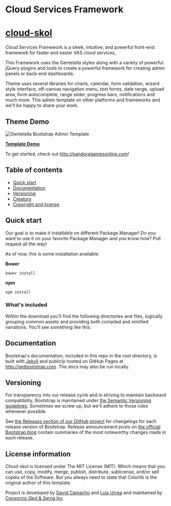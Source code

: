 # Cloud Services Framework

# [cloud-skol](https://github.com/davith01/cloud-skol)

Cloud Services Framework is a sleek, intuitive, and powerful front-end framework for faster and easier VAS cloud services, 

This Framework uses the Gentelella styles along with a variety of powerful jQuery plugins and tools to create a powerful framework for creating admin panels or back-end dashboards.

Theme uses several libraries for charts, calendar, form validation, wizard style interface, off-canvas navigation menu, text forms, date range, upload area, form autocomplete, range slider, progress bars, notifications and much more.
This admin template on other platforms and frameworks and we'll be happy to share your work.


## Theme Demo
![Gentelella Bootstrap Admin Template](https://cdn.colorlib.com/wp/wp-content/uploads/sites/2/gentelella-admin-template-preview.jpg "Gentelella Theme Browser Preview")

**[Template Demo](https://colorlib.com/polygon/gentelella/index.html)**

To get started, check out <http://pandoragamesonline.com>!


## Table of contents

* [Quick start](#quick-start)
* [Documentation](#documentation)
* [Versioning](#versioning)
* [Creators](#creators)
* [Copyright and license](#copyright-and-license)


## Quick start

Our goal is to make it installable on different Package Manager! Do you want to use it on your favorite Package Manager and you know how? Pull request all the way! 

As of now, this is some installation available:

**Bower**

```
bower install
```

**npm**

```
npm install
```



### What's included

Within the download you'll find the following directories and files, logically grouping common assets and providing both compiled and minified variations. You'll see something like this:
 

## Documentation

Bootstrap's documentation, included in this repo in the root directory, is built with [Jekyll](http://jekyllrb.com) and publicly hosted on GitHub Pages at <http://getbootstrap.com>. The docs may also be run locally.

 
## Versioning

For transparency into our release cycle and in striving to maintain backward compatibility, Bootstrap is maintained under [the Semantic Versioning guidelines](http://semver.org/). Sometimes we screw up, but we'll adhere to those rules whenever possible.

See [the Releases section of our GitHub project](https://github.com/twbs/bootstrap/releases) for changelogs for each release version of Bootstrap. Release announcement posts on [the official Bootstrap blog](http://blog.getbootstrap.com) contain summaries of the most noteworthy changes made in each release.


## License information
Cloud-skol is licensed under The MIT License (MIT). Which means that you can use, copy, modify, merge, publish, distribute, sublicense, and/or sell copies of the Software. But you always need to state that Colorlib is the original author of this template.

Project is developed by [David Camacho](https://davithc01@gmail.com) and [Luis Urrea](https://linkendlink/david) and maintained by [Consorcio Skol & Serna Inc](http://ssadvisors.net/) 